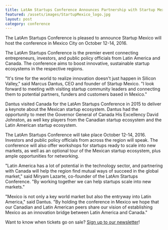 ```yaml
---
title: LatAm Startups Conference Announces Partnership with Startup Mexico
featured: /assets/images/StartupMexico_logo.jpg
layout: post
category: conference
---
```


<p>
The LatAm Startups Conference is pleased to announce Startup Mexico will host the conference in Mexico City on October 12-14, 2016.
</p>

<p>
The LatAm Startups Conference is the premier event connecting entrepreneurs, investors, and public policy officials from Latin America and Canada. The conference aims to boost innovative, sustainable startup ecosystems in the respective regions.
</p>

<p>
"It's time for the world to realize innovation doesn't just happen in Silicon Valley," said Marcus Dantus, CEO and founder of Startup Mexico. "I look forward to meeting with visiting startup community leaders and connecting them to potential partners, funders and customers based in Mexico."
</p>
<!--more-->

<p>
Dantus visited Canada for the LatAm Startups Conference in 2015 to deliver a keynote about the Mexican startup ecosystem. Dantus had the opportunity to meet the Governor General of Canada His Excellency David Johnston, as well key players from the Canadian startup ecosystem and the Latin American startup ecosystem.
</p>
<p>
The LatAm Startups Conference will take place October 12-14, 2016. Investors and public policy officials from across the region will speak. The conference will also offer workshops for startups ready to scale into new markets, as well as an optional tour of the Mexican startup ecosystem, plus ample opportunities for networking.
</p>
<p>
"Latin America has a lot of potential in the technology sector, and partnering with Canada will help the region find mutual ways of succeed in the global market," said Miryam Lazarte, co-founder of the LatAm Startups Conference. "By working together we can help startups scale into new markets."
</p>
<p>
"Mexico is not only a key world market but also the entryway into Latin America," said Dantus. "By holding the conference in Mexico we hope that our Canadian and Latin American peers share our vision of establishing Mexico as an innovation bridge between Latin America and Canada."
</p>

<p>
Want to know when tickets go on sale? <a href="#join-the-movement">Sign up to our newsletter</a>!
</p>
